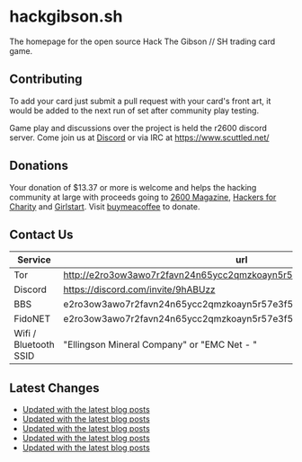 # hackgibson.sh
The homepage for the open source Hack The Gibson // SH trading card game.


## Contributing

To add your card just submit a pull request with your card's front art, it would be added to the next run of set after community play testing.

Game play and discussions over the project is held the r2600 discord server. Come join us at [Discord](https://discord.com/invite/9hABUzz) or via IRC at https://www.scuttled.net/


## Donations

Your donation of $13.37 or more is welcome and helps the hacking community at large with proceeds going to [2600 Magazine](https://2600.com/), [Hackers for Charity](https://hackersforcharity.org) and [Girlstart](https://girlstart.org).  Visit [buymeacoffee](https://www.buymeacoffee.com/hackgibson.sh) to donate.


## Contact Us

Service | url
-|-
Tor | http://e2ro3ow3awo7r2favn24n65ycc2qmzkoayn5r57e3f56nvjwdcgg32ad.onion
Discord | https://discord.com/invite/9hABUzz
BBS | e2ro3ow3awo7r2favn24n65ycc2qmzkoayn5r57e3f56nvjwdcgg32ad.onion:23
FidoNET | e2ro3ow3awo7r2favn24n65ycc2qmzkoayn5r57e3f56nvjwdcgg32ad.onion:24554
Wifi / Bluetooth SSID | "Ellingson Mineral Company" or "EMC Net - <fidonet address>"

## Latest Changes
<!-- BLOG-POST-LIST:START -->
- [Updated with the latest blog posts](https://github.com/DFW2600/hackgibson.sh/commit/bf397af078350541c208e078720835c81e3e4426)
- [Updated with the latest blog posts](https://github.com/DFW2600/hackgibson.sh/commit/ad66dccb8107125d8b9536747501187a78cced2c)
- [Updated with the latest blog posts](https://github.com/DFW2600/hackgibson.sh/commit/a0425e1e9eb9b5a67a54518a2e541b3677d503df)
- [Updated with the latest blog posts](https://github.com/DFW2600/hackgibson.sh/commit/a36c67514f62d5a499cf8bf89f4fdc284c03f8fc)
- [Updated with the latest blog posts](https://github.com/DFW2600/hackgibson.sh/commit/d3ff1fabbb0fd3d0f373ebb060701e5f1f1805fb)
<!-- BLOG-POST-LIST:END -->
